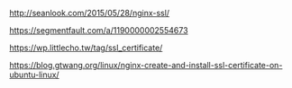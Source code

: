 http://seanlook.com/2015/05/28/nginx-ssl/

https://segmentfault.com/a/1190000002554673


https://wp.littlecho.tw/tag/ssl_certificate/

https://blog.gtwang.org/linux/nginx-create-and-install-ssl-certificate-on-ubuntu-linux/